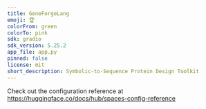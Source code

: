 ```yaml
---
title: GeneForgeLang
emoji: 🏆
colorFrom: green
colorTo: pink
sdk: gradio
sdk_version: 5.25.2
app_file: app.py
pinned: false
license: mit
short_description: Symbolic-to-Sequence Protein Design Toolkit
---
```


Check out the configuration reference at https://huggingface.co/docs/hub/spaces-config-reference
